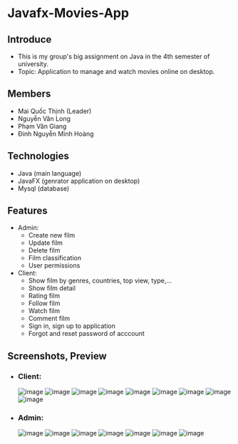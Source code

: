 # Javafx-Movies-App

## Introduce
- This is my group's big assignment on Java in the 4th semester of university.
- Topic: Application to manage and watch movies online on desktop.
## Members
- Mai Quốc Thịnh (Leader)
- Nguyễn Văn Long
- Phạm Văn Giang
- Đinh Nguyễn Minh Hoàng
## Technologies
- Java (main language)
- JavaFX (genrator application on desktop)
- Mysql (database)
## Features
- Admin:
    - Create new film
    - Update film
    - Delete film
    - Film classification
    - User permissions
- Client:
    - Show film by genres, countries, top view, type,...
    - Show film detail
    - Rating film
    - Follow film
    - Watch film
    - Comment film
    - Sign in, sign up to application
    - Forgot and reset password of acccount
## Screenshots, Preview
- ### Client:
  
  ![image](https://i.imgur.com/krHR6PA.png)
  ![image](https://i.imgur.com/W6mdxg1.png)
  ![image](https://i.imgur.com/pYE4s9z.png)
  ![image](https://i.imgur.com/ftL8GGW.png)
  ![image](https://i.imgur.com/1qyJlQd.png)
  ![image](https://i.imgur.com/ev5g8t0.png)
  ![image](https://i.imgur.com/0viLrVR.png)
  ![image](https://i.imgur.com/ahJ16ir.png)
  ![image](https://i.imgur.com/LbIB13T.png)
  
- ### Admin:

  ![image](https://i.imgur.com/uW9Ajqx.png)
  ![image](https://i.imgur.com/lkkDZJs.png)
  ![image](https://i.imgur.com/FoFOALE.png)
  ![image](https://i.imgur.com/XoDTgPb.png)
  ![image](https://i.imgur.com/cs7XzJ7.png)
  ![image](https://i.imgur.com/2VOrrEf.png)
  ![image](https://i.imgur.com/6myttHu.png)
  
